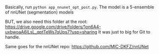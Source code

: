 
Basically, run `python app_nnunet_opt_post.py`. The model is a 5-ensemble of nnUNet (segmentation) models

BUT, we also need this folder at the root: https://drive.google.com/drive/folders/1on6A4-uxbwoaA6ILsL_qptTeWs7qUps7?usp=sharing 
It was just to big for Git to handle.

Same goes for the nnUNet repo: https://github.com/MIC-DKFZ/nnUNet 
